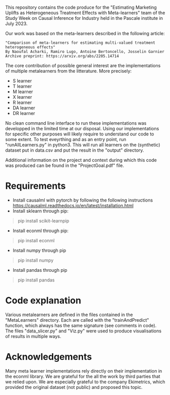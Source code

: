 This repository contains the code produce for the "Estimating Marketing Uplifts as Heterogeneous Treatment Effects with Meta-learners" team of the Study Week on Causal Inference for Industry held in the Pascale institute in July 2023. 

Our work was based on the meta-learners described in the following article:

    "Comparison of meta-learners for estimating multi-valued treatment heterogeneous effects"
    By Naoufal Acharki, Ramiro Lugo, Antoine Bertoncello, Josselin Garnier
    Archive preprint: https://arxiv.org/abs/2205.14714

The core contribution of possible general interest are the implementations of multiple metalearners from the litterature. More precisely:
- S learner
- T learner
- M learner
- X learner
- R learner
- DA learner
- DR learner

No clean command line interface to run these implementations was developped in the limited time at our disposal. Using our implementations for specific other purposes will likely require to understand our code to some extent.
To test eveyrthing and as an entry point, run "runAllLearners.py" in python3. This will run all learners on the (synthetic) dataset put in data.csv and put the result in the "output" directory. 

Additional information on the project and context during which this code was produced can be found in the "ProjectGoal.pdf" file.

# Requirements
- Install causalml with pytorch by following the following instructions https://causalml.readthedocs.io/en/latest/installation.html
- Install sklearn through pip: 
> pip install scikit-learnpip 
- Install econml through pip:
> pip install econml
- Install numpy through pip
> pip install numpy
- Install pandas through pip
> pip install pandas

# Code explanation
Various metalearners are defined in the files contained in the "MetaLearners" directory. 
Each are called with the "trainAndPredict" function, which always has the same signature (see comments in code).
The files "data_slicer.py" and "Viz.py" were used to produce visualisations of results in multiple ways.

# Acknowledgements
Many meta learner implementations rely directly on their implementation in the econml library.
We are grateful for the all the work by third parties that we relied upon.
We are especially grateful to the company Ekimetrics, which provided the original dataset (not public) and proposed this topic.